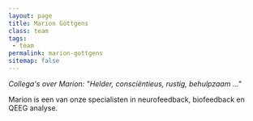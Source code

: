 ```yaml
---
layout: page
title: Marion Göttgens
class: team
tags:
 - team
permalink: marion-gottgens
sitemap: false
---
```

*Collega's over Marion: "Helder, consciëntieus, rustig, behulpzaam ..."*

Marion is een van onze specialisten in neurofeedback, biofeedback en QEEG analyse.
